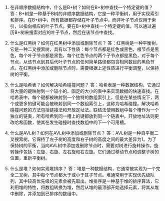 

1. 在非顺序数据结构中，什么是B+树？如何在B+树中查找一个特定键的值？
答：B+树是一种基于B树的非顺序数据结构，它是一种平衡树，用于实现索引和排序。在B+树中，所有数据都存储在叶子节点中，而非叶子节点仅用于索引，以指向相应的叶子节点。要在B+树中查找一个特定键的值，可以通过遍历B+树来搜索对应的叶子节点，然后在该节点中查找。

2. 什么是红黑树？如何在红黑树中添加或删除节点？
答：红黑树是一种平衡树，它是一种二叉搜索树，具有以下性质：每个节点都是红色或黑色，根节点是黑色，每个叶子节点都是黑色，每个红色节点的两个子节点都是黑色，对于每个节点，从该节点到其后代叶子节点的任何简单路径都包含相同数目的黑色节点。在红黑树中添加或删除节点时，需要根据上述性质进行平衡调整，以保持树的平衡。

3. 什么是哈希表？如何解决哈希碰撞问题？
答：哈希表是一种数据结构，它通过将大量的键映射到一个较小的、固定的大小的表中来实现数据的快速查找。在哈希表中，每个键都被映射到一个独特的数组索引上，但是在某些情况下，两个或更多的键可能会被映射到同一个数组索引上，这称为哈希碰撞。解决哈希碰撞问题的方法包括链接法和开放定址法。联结法使用数组中每个槽作为一个独立的链表，所有哈希到同一槽上的键都放到同一个链表中。开放地址法则更改哈希函数，使其在发生碰撞时查找数组中的下一个可用槽。

4. 什么是AVL树？如何在AVL树中添加或删除节点？
答：AVL树是一种自平衡二叉搜索树，它保持了左子树的高度和右子树的高度之间的最大差异为1。为了保持树的平衡，当向AVL树中添加或删除节点时，需要对树进行旋转操作。旋转操作包括：左旋、右旋、左右旋和右左旋。它们通过移动节点和调整子树的位置，重新平衡树。

5. 什么是堆？如何实现堆排序？
答：堆是一种数据结构，它通常被实现为一个完全二叉树，其中每个节点都大于或小于其子节点。堆通常用于实现优先级队列，其中较高优先级的元素会被先取出。堆排序是一种基于堆的排序算法，它利用堆的特性，将数组转换为堆，然后从堆的最顶部开始选择元素，将其从堆中删除，并添加到已排序的数组中。